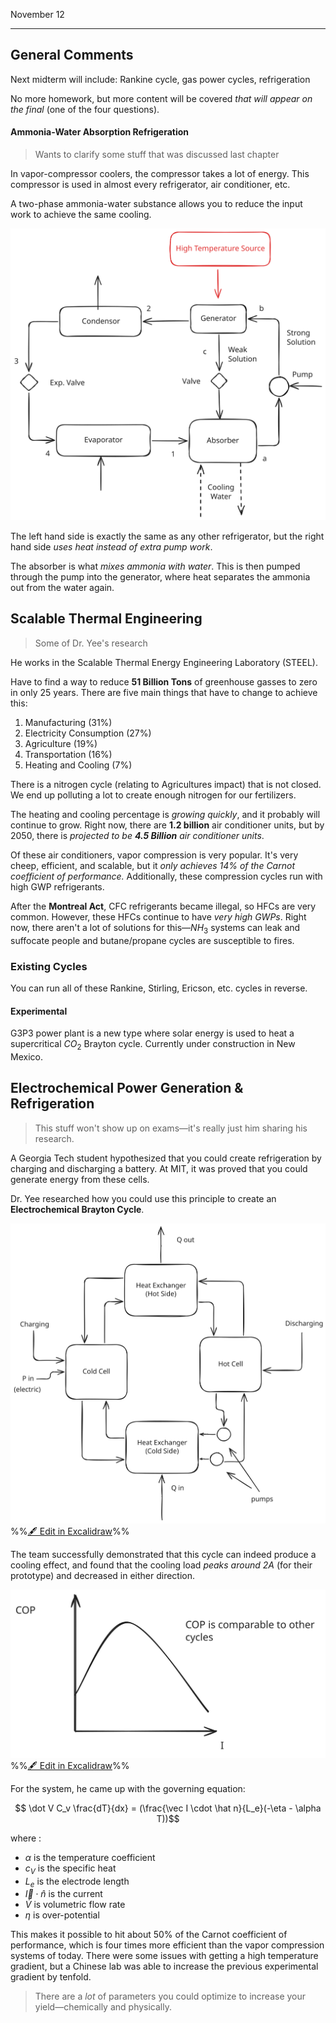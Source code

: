 
November 12

--- 

## General Comments

Next midterm will include: Rankine cycle, gas power cycles, refrigeration

No more homework, but more content will be covered *that will appear on the final* (one of the four questions).


#### Ammonia-Water Absorption Refrigeration

> Wants to clarify some stuff that was discussed last chapter

In vapor-compressor coolers, the compressor takes a lot of energy. This compressor is used in almost every refrigerator, air conditioner, etc.

A two-phase ammonia-water substance allows you to reduce the input work to achieve the same cooling.

![](../../media/excalidraw/excalidraw-2024-11-09-10.09.41.excalidraw.svg)


The left hand side is exactly the same as any other refrigerator, but the right hand side *uses heat instead of extra pump work*. 

The absorber is what *mixes ammonia with water*. This is then pumped through the pump into the generator, where heat separates the ammonia out from the water again. 


## Scalable Thermal Engineering

> Some of Dr. Yee's research

He works in the Scalable Thermal Energy Engineering Laboratory (STEEL).

Have to find a way to reduce **51 Billion Tons** of greenhouse gasses to zero in only 25 years. There are five main things that have to change to achieve this:

1. Manufacturing (31%)
2. Electricity Consumption (27%)
3. Agriculture (19%)
4. Transportation (16%)
5. Heating and Cooling (7%)

There is a nitrogen cycle (relating to Agricultures impact) that is not closed. We end up polluting a lot to create enough nitrogen for our fertilizers. 

The heating and cooling percentage is *growing quickly*, and it probably will continue to grow. Right now, there are **1.2 billion** air conditioner units, but by 2050, there is *projected to be **4.5 Billion** air conditioner units*. 

Of these air conditioners, vapor compression is very popular. It's very cheep, efficient, and scalable, but it *only achieves 14% of the Carnot coefficient of performance.* Additionally, these compression cycles run with high GWP refrigerants. 

After the **Montreal Act**, CFC refrigerants became illegal, so HFCs are very common. However, these HFCs continue to have *very high GWPs*. Right now, there aren't a lot of solutions for this—$NH_3$ systems can leak and suffocate people and butane/propane cycles are susceptible to fires.

### Existing Cycles

You can run all of these Rankine, Stirling, Ericson, etc. cycles in reverse.

#### Experimental
G3P3 power plant is a new type where solar energy is used to heat a supercritical $CO_2$ Brayton cycle. Currently under construction in New Mexico.

## Electrochemical Power Generation & Refrigeration 


> This stuff won't show up on exams—it's really just him sharing his research.

A Georgia Tech student hypothesized that you could create refrigeration by charging and discharging a battery. At MIT, it was proved that you could generate energy from these cells.

Dr. Yee researched how you could use this principle to create an **Electrochemical Brayton Cycle**. 

![](../../media/excalidraw/excalidraw-2024-11-12-14.45.07.excalidraw.svg)
%%[🖋 Edit in Excalidraw](../../media/excalidraw/excalidraw-2024-11-12-14.45.07.excalidraw.md)%%

The team successfully demonstrated that this cycle can indeed produce a cooling effect, and found that the cooling load *peaks around 2A* (for their prototype) and decreased in either direction.

![](../../media/excalidraw/excalidraw-2024-11-12-14.50.41.excalidraw.svg)
%%[🖋 Edit in Excalidraw](../../media/excalidraw/excalidraw-2024-11-12-14.50.41.excalidraw.md)%%

For the system, he came up with the governing equation:

$$ \dot V C_v \frac{dT}{dx} = (\frac{\vec I \cdot \hat n}{L_e}(-\eta - \alpha T))$$

where :
- $\alpha$ is the temperature coefficient
- $c_V$ is the specific heat
- $L_e$ is the electrode length
- $\vec I \cdot \hat n$ is the current
- $\dot V$ is volumetric flow rate
- $\eta$ is over-potential

This makes it possible to hit about 50% of the Carnot coefficient of performance, which is four times more efficient than the vapor compression systems of today. There were some issues with getting a high temperature gradient, but a Chinese lab was able to increase the previous experimental gradient by tenfold.

> There are a *lot* of parameters you could optimize to increase your yield—chemically and physically.





